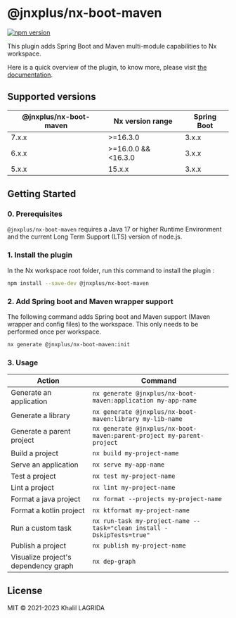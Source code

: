 # @jnxplus/nx-boot-maven

[![npm version](https://badge.fury.io/js/@jnxplus%2Fnx-boot-maven.svg)](https://badge.fury.io/js/@jnxplus%2Fnx-boot-maven)

This plugin adds Spring Boot and Maven multi-module capabilities to Nx workspace.

Here is a quick overview of the plugin, to know more, please visit [the documentation](https://khalilou88.github.io/jnxplus/).

## Supported versions

| @jnxplus/nx-boot-maven | Nx version range    | Spring Boot |
| ---------------------- | ------------------- | ----------- |
| 7.x.x                  | >=16.3.0            | 3.x.x       |
| 6.x.x                  | >=16.0.0 && <16.3.0 | 3.x.x       |
| 5.x.x                  | 15.x.x              | 3.x.x       |

## Getting Started

### 0. Prerequisites

`@jnxplus/nx-boot-maven` requires a Java 17 or higher Runtime Environment and the current Long Term Support (LTS) version of node.js.

### 1. Install the plugin

In the Nx workspace root folder, run this command to install the plugin :

```bash
npm install --save-dev @jnxplus/nx-boot-maven
```

### 2. Add Spring boot and Maven wrapper support

The following command adds Spring boot and Maven support (Maven wrapper and config files) to the workspace. This only needs to be performed once per workspace.

```bash
nx generate @jnxplus/nx-boot-maven:init
```

### 3. Usage

| Action                               | Command                                                               |
| ------------------------------------ | --------------------------------------------------------------------- |
| Generate an application              | `nx generate @jnxplus/nx-boot-maven:application my-app-name`          |
| Generate a library                   | `nx generate @jnxplus/nx-boot-maven:library my-lib-name`              |
| Generate a parent project            | `nx generate @jnxplus/nx-boot-maven:parent-project my-parent-project` |
| Build a project                      | `nx build my-project-name`                                            |
| Serve an application                 | `nx serve my-app-name`                                                |
| Test a project                       | `nx test my-project-name`                                             |
| Lint a project                       | `nx lint my-project-name`                                             |
| Format a java project                | `nx format --projects my-project-name`                                |
| Format a kotlin project              | `nx ktformat my-project-name`                                         |
| Run a custom task                    | `nx run-task my-project-name --task="clean install -DskipTests=true"` |
| Publish a project                    | `nx publish my-project-name`                                          |
| Visualize project's dependency graph | `nx dep-graph`                                                        |

## License

MIT © 2021-2023 Khalil LAGRIDA
